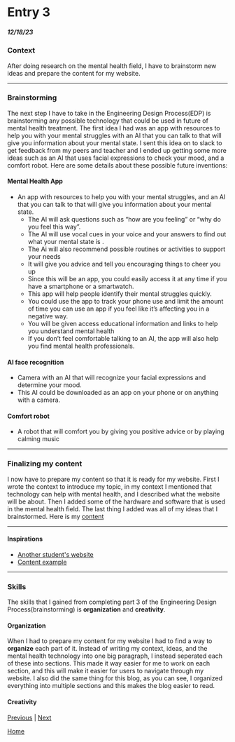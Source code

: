 # Entry 3
##### 12/18/23

### Context
After doing research on the mental health field, I have to brainstorm new ideas and prepare the content for my website.

---
### Brainstorming
The next step I have to take in the Engineering Design Process(EDP) is brainstorming any possible technology that could be used in future of mental health treatment. The first idea I had was an app with resources to help you with your mental struggles with an AI that you can talk to that will give you information about your mental state. I sent this idea on to slack to get feedback from my peers and teacher and I ended up getting some more ideas such as an AI that uses facial expressions to check your mood, and a comfort robot. Here are some details about these possible future inventions:

#### Mental Health App
* An app with resources to help you with your mental struggles, and an AI that you can talk to that will give you information about your mental state.
  * The AI will ask questions such as “how are you feeling” or “why do you feel this way”.
  * The AI will use vocal cues in your voice and your answers to find out what your mental state is .
  * The Ai will also recommend possible routines or activities to support your needs  
  * It will give you advice and tell you encouraging things to cheer you up
  * Since this will be an app, you could easily access it at any time if you have a smartphone or a smartwatch. 
  * This app will help people identify their mental struggles quickly.
  * You could use the app to track your phone use and limit the amount of time you can use an app if you feel like it’s affecting you in a negative way.
  * You will be given access educational information and links to help you understand mental health  
  * If you don’t feel comfortable talking to an AI, the app will also help you find mental health professionals.
    
#### AI face recognition
* Camera with an AI that will recognize your facial expressions and determine your mood.
* This AI could be downloaded as an app on your phone or on anything with a camera.

#### Comfort robot
* A robot that will comfort you by giving you positive advice or by playing calming music
  
---

### Finalizing my content
I now have to prepare my content so that it is ready for my website. First I wrote the context to introduce my topic, in my context I mentioned that technology can help with mental health, and I described what the website will be about. Then I added some of the hardware and software that is used in the mental health field. The last thing I added was all of my ideas that I brainstormed. Here is my [content]( https://docs.google.com/document/d/1K5pMLSKhsHYijfJNWRfZz60BNJ5WPgshAxf-pI6uFyM/edit)

---
#### Inspirations
* [Another student's website](https://zoeo8159.github.io/sep10-freedom-project/)
* [Content example](https://docs.google.com/document/d/1w025TKLSU0PxNJAaa4OIykkkhQI8gbeYSwAY-GccYrM/preview)
  
---

### Skills
The skills that I gained from completing part 3 of the Engineering Design Process(brainstorming) is **organization** and **creativity**.

#### Organization
When I had to prepare my content for my website I had to find a way to **organize** each part of it. Instead of writing my context, ideas, and the mental health technology into one big paragraph, I instead seperated each of these into sections. This made it way easier for me to work on each section, and this will make it easier for users to navigate through my website. I also did the same thing for this blog, as you can see, I organized everything into multiple sections and this makes the blog easier to read. 
#### Creativity

[Previous](entry02.md) | [Next](entry04.md)

[Home](../README.md)
